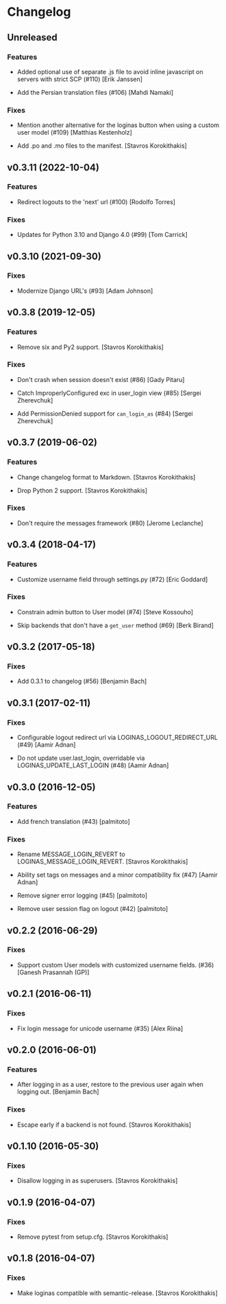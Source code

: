 # Changelog


## Unreleased

### Features

* Added optional use of separate .js file to avoid inline javascript on servers with strict SCP (#110) [Erik Janssen]

* Add the Persian translation files (#106) [Mahdi Namaki]

### Fixes

* Mention another alternative for the loginas button when using a custom user model (#109) [Matthias Kestenholz]

* Add .po and .mo files to the manifest. [Stavros Korokithakis]


## v0.3.11 (2022-10-04)

### Features

* Redirect logouts to the 'next' url (#100) [Rodolfo Torres]

### Fixes

* Updates for Python 3.10 and Django 4.0 (#99) [Tom Carrick]


## v0.3.10 (2021-09-30)

### Fixes

* Modernize Django URL's (#93) [Adam Johnson]


## v0.3.8 (2019-12-05)

### Features

* Remove six and Py2 support. [Stavros Korokithakis]

### Fixes

* Don't crash when session doesn't exist (#86) [Gady Pitaru]

* Catch ImproperlyConfigured exc in user_login view (#85) [Sergei Zherevchuk]

* Add PermissionDenied support for `can_login_as` (#84) [Sergei Zherevchuk]


## v0.3.7 (2019-06-02)

### Features

* Change changelog format to Markdown. [Stavros Korokithakis]

* Drop Python 2 support. [Stavros Korokithakis]

### Fixes

* Don't require the messages framework (#80) [Jerome Leclanche]


## v0.3.4 (2018-04-17)

### Features

* Customize username field through settings.py (#72) [Eric Goddard]

### Fixes

* Constrain admin button to User model (#74) [Steve Kossouho]

* Skip backends that don't have a `get_user` method (#69) [Berk Birand]


## v0.3.2 (2017-05-18)

### Fixes

* Add 0.3.1 to changelog (#56) [Benjamin Bach]


## v0.3.1 (2017-02-11)

### Fixes

* Configurable logout redirect url via LOGINAS_LOGOUT_REDIRECT_URL (#49) [Aamir Adnan]

* Do not update user.last_login, overridable via LOGINAS_UPDATE_LAST_LOGIN (#48) [Aamir Adnan]


## v0.3.0 (2016-12-05)

### Features

* Add french translation (#43) [palmitoto]

### Fixes

* Rename MESSAGE_LOGIN_REVERT to LOGINAS_MESSAGE_LOGIN_REVERT. [Stavros Korokithakis]

* Ability set tags on messages and a minor compatibility fix (#47) [Aamir Adnan]

* Remove signer error logging (#45) [palmitoto]

* Remove user session flag on logout (#42) [palmitoto]


## v0.2.2 (2016-06-29)

### Fixes

* Support custom User models with customized username fields. (#36) [Ganesh Prasannah (GP)]


## v0.2.1 (2016-06-11)

### Fixes

* Fix login message for unicode username (#35) [Alex Riina]


## v0.2.0 (2016-06-01)

### Features

* After logging in as a user, restore to the previous user again when logging out. [Benjamin Bach]

### Fixes

* Escape early if a backend is not found. [Stavros Korokithakis]


## v0.1.10 (2016-05-30)

### Fixes

* Disallow logging in as superusers. [Stavros Korokithakis]


## v0.1.9 (2016-04-07)

### Fixes

* Remove pytest from setup.cfg. [Stavros Korokithakis]


## v0.1.8 (2016-04-07)

### Fixes

* Make loginas compatible with semantic-release. [Stavros Korokithakis]


